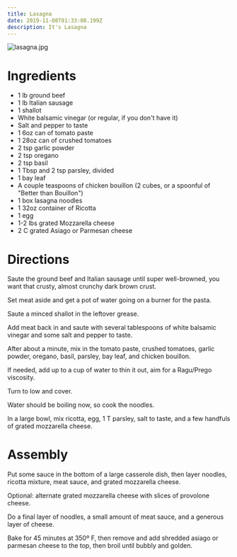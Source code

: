 ```yaml
---
title: Lasagna
date: 2019-11-08T01:33:08.199Z
description: It's Lasagna
---
```


![lasagna.jpg](lasagna.jpg)

# Ingredients

* 1 lb ground beef
* 1 lb Italian sausage 
* 1 shallot
* White balsamic vinegar (or regular, if you don't have it)
* Salt and pepper to taste
* 1 6oz can of tomato paste
* 1 28oz can of crushed tomatoes
* 2 tsp garlic powder
* 2 tsp oregano
* 2 tsp basil
* 1 Tbsp and 2 tsp parsley, divided
* 1 bay leaf
* A couple teaspoons of chicken bouillon (2 cubes, or a spoonful of "Better than Bouillon")
* 1 box lasagna noodles
* 1 32oz container of Ricotta
* 1 egg
* 1-2 lbs grated Mozzarella cheese
* 2 C grated Asiago or Parmesan cheese

# Directions

Saute the ground beef and Italian sausage until super well-browned, you want that crusty, almost crunchy dark brown crust. 

Set meat aside and get a pot of water going on a burner for the pasta.

Saute a minced shallot in the leftover grease.

Add meat back in and saute with several tablespoons of white balsamic vinegar and some salt and pepper to taste.

After about a minute, mix in the tomato paste, crushed tomatoes, garlic powder, oregano, basil, parsley, bay leaf, and chicken bouillon.

If needed, add up to a cup of water to thin it out, aim for a Ragu/Prego viscosity.

Turn to low and cover.

Water should be boiling now, so cook the noodles.

In a large bowl, mix ricotta, egg, 1 T parsley, salt to taste, and a few handfuls of grated mozzarella cheese.

# Assembly 

Put some sauce in the bottom of a large casserole dish, then layer noodles, ricotta mixture, meat sauce, and grated mozzarella cheese.

Optional: alternate grated mozzarella cheese with slices of provolone cheese.

Do a final layer of noodles, a small amount of meat sauce, and a generous layer of cheese. 

Bake for 45 minutes at 350º F, then remove and add shredded asiago or parmesan cheese to the top, then broil until bubbly and golden.
